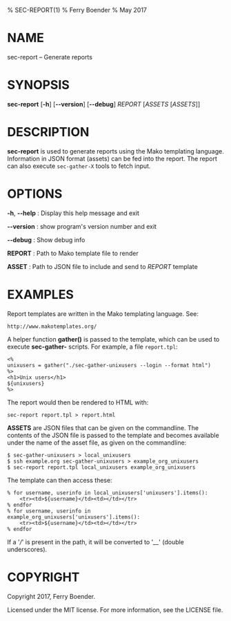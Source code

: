 % SEC-REPORT(1)
% Ferry Boender
% May 2017

# NAME

sec-report – Generate reports

# SYNOPSIS

 **sec-report** [**-h**] [**--version**] [**--debug**] *REPORT* [*ASSETS* [*ASSETS*]]

# DESCRIPTION

**sec-report** is used to generate reports using the Mako templating language.
Information in JSON format (assets) can be fed into the report. The report can
also execute `sec-gather-X` tools to fetch input.

# OPTIONS

**-h**, **--help**
:   Display this help message and exit

**--version**
:   show program's version number and exit

**--debug**
:   Show debug info

**REPORT**
:   Path to Mako template file to render

**ASSET**
:   Path to JSON file to include and send to *REPORT* template

# EXAMPLES

Report templates are written in the Mako templating language. See:

    http://www.makotemplates.org/

A helper function **gather()** is passed to the template, which can be used to
execute **sec-gather-** scripts. For example, a file `report.tpl`:

    <%
    unixusers = gather("./sec-gather-unixusers --login --format html")
    %>
    <h1>Unix users</h1>
    ${unixusers}
    %>

The report would then be rendered to HTML with:

    sec-report report.tpl > report.html

**ASSETS** are JSON files that can be given on the commandline. The contents
of the JSON file is passed to the template and becomes available under the
name of the asset file, as given on the commandline:

    $ sec-gather-unixusers > local_unixusers
    $ ssh example.org sec-gather-unixusers > example_org_unixusers
    $ sec-report report.tpl local_unixusers example_org_unixusers

The template can then access these:

    % for username, userinfo in local_unixusers['unixusers'].items():
        <tr><td>${username}</td><td></td></tr>
    % endfor
    % for username, userinfo in example_org_unixusers['unixusers'].items():
        <tr><td>${username}</td><td></td></tr>
    % endfor

If a '*/*' is present in the path, it will be converted to '*\_\_*' (double
underscores).

# COPYRIGHT

Copyright 2017, Ferry Boender.

Licensed under the MIT license. For more information, see the LICENSE file.
